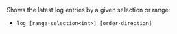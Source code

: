 Shows the latest log entries by a given selection or range:

* `log [range-selection<int>] [order-direction]`
